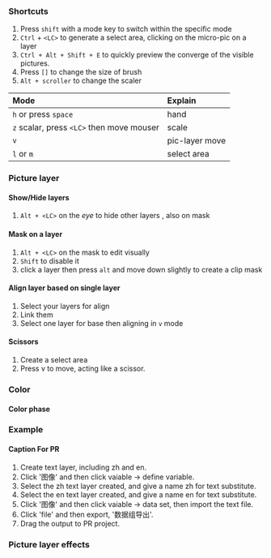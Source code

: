 ### Shortcuts   
1. Press `shift` with a mode key to switch within the specific mode  
2. `Ctrl` + `<LC>` to generate a select area, clicking on the micro-pic on a layer  
3. `Ctrl + Alt + Shift + E` to quickly preview the converge of the visible pictures.  
4. Press `[]` to change the size of brush  
5. `Alt + scroller` to change the scaler  

|Mode|Explain|
|:--|:--|
|`h` or press `space` |hand|  
|`z` scalar, press `<LC>` then move mouser|scale|  
|`v` |pic-layer move|   
|`l` or `m` | select area |  

### Picture layer  

#### Show/Hide layers
1. `Alt + <LC>` on the *eye* to hide other layers , also on mask

#### Mask on a layer  
1. `Alt + <LC>` on the mask to edit visually  
2. `Shift` to disable it
3. click a layer then press `alt` and move down slightly to create a clip mask  

#### Align layer based on single layer  
1. Select your layers for align  
2. Link them  
3. Select one layer for base then aligning in `v` mode  

#### Scissors  
1. Create a select area  
2. Press v to move, acting like a scissor.  

### Color   

#### Color phase  

### Example  
#### Caption For PR  
1. Create text layer, including zh and en.  
2. Click '图像' and then click vaiable -> define variable.  
3. Select the zh text layer created, and give a name zh for text substitute.
4. Select the en text layer created, and give a name en for text substitute.
5. Click '图像' and then click vaiable -> data set, then import the text file.
6. Click 'file' and then export, '数据组导出'.  
7. Drag the output to PR project.

### Picture layer effects  


